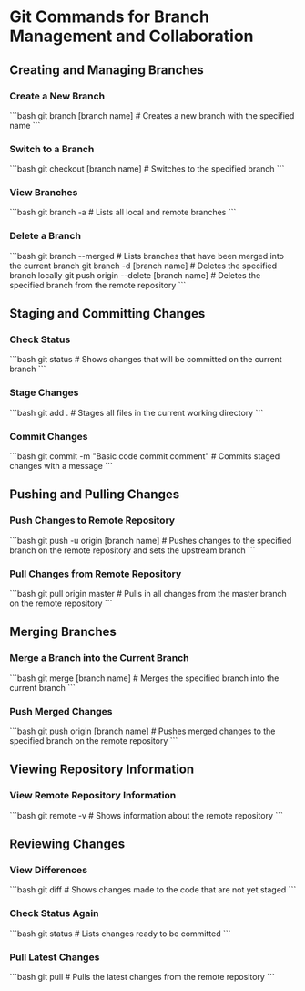 # Git Commands for Branch Management and Collaboration

## Creating and Managing Branches

### Create a New Branch
\```bash
git branch [branch name] # Creates a new branch with the specified name
\```

### Switch to a Branch
\```bash
git checkout [branch name] # Switches to the specified branch
\```

### View Branches
\```bash
git branch -a # Lists all local and remote branches
\```

### Delete a Branch
\```bash
git branch --merged # Lists branches that have been merged into the current branch
git branch -d [branch name] # Deletes the specified branch locally
git push origin --delete [branch name] # Deletes the specified branch from the remote repository
\```

## Staging and Committing Changes

### Check Status
\```bash
git status # Shows changes that will be committed on the current branch
\```

### Stage Changes
\```bash
git add . # Stages all files in the current working directory
\```

### Commit Changes
\```bash
git commit -m "Basic code commit comment" # Commits staged changes with a message
\```

## Pushing and Pulling Changes

### Push Changes to Remote Repository
\```bash
git push -u origin [branch name] # Pushes changes to the specified branch on the remote repository and sets the upstream branch
\```

### Pull Changes from Remote Repository
\```bash
git pull origin master # Pulls in all changes from the master branch on the remote repository
\```

## Merging Branches

### Merge a Branch into the Current Branch
\```bash
git merge [branch name] # Merges the specified branch into the current branch
\```

### Push Merged Changes
\```bash
git push origin [branch name] # Pushes merged changes to the specified branch on the remote repository
\```

## Viewing Repository Information

### View Remote Repository Information
\```bash
git remote -v # Shows information about the remote repository
\```

## Reviewing Changes

### View Differences
\```bash
git diff # Shows changes made to the code that are not yet staged
\```

### Check Status Again
\```bash
git status # Lists changes ready to be committed
\```

### Pull Latest Changes
\```bash
git pull # Pulls the latest changes from the remote repository
\```